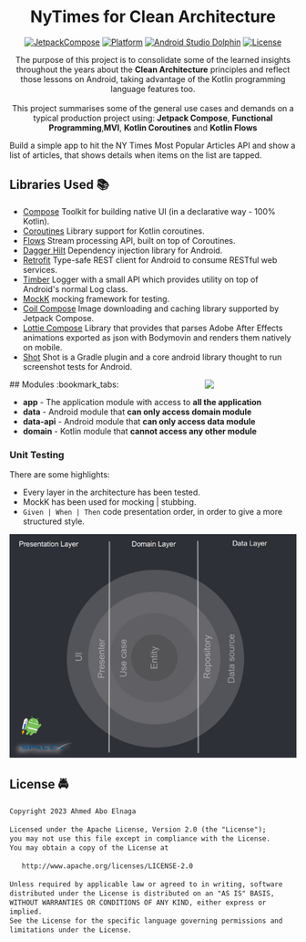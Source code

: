 <h1 align="center">NyTimes for Clean Architecture</h1>

<p align="center">
  <a href="https://developer.android.com/jetpack/androidx/releases/compose"><img alt="JetpackCompose" src="https://img.shields.io/badge/Jetpack%20Compose-1.1.0--beta03-blueviolet"/></a>
  <a href="https://developer.android.com/reference"><img alt="Platform" src="https://img.shields.io/badge/platform-android-brightgreen.svg"/></a>
  <a href="https://androidstudio.googleblog.com/2022/05/android-studio-dolphin-beta-1-now.html"><img alt="Android Studio Dolphin" src="https://img.shields.io/badge/AS%20Dolphin-2021.3.1%20Patch%204-9cf.svg"/></a>
  <a href="https://opensource.org/licenses/Apache-2.0"><img alt="License" src="https://img.shields.io/badge/License-Apache%202.0-blue.svg"/></a>
</p>

<p align="center">
The purpose of this project is to consolidate some of the learned insights throughout the years about the <b>Clean Architecture</b> principles and reflect those lessons on Android, taking advantage of the Kotlin programming language features too.
<br/><br>This project summarises some of the general use cases and demands on a typical production project using: <b>Jetpack Compose</b>, <b>Functional Programming</b>,<b>MVI</b>, <b>Kotlin Coroutines</b> and <b>Kotlin Flows</b></p> 
Build a simple app to hit the NY Times Most Popular Articles API and show a list of articles, that
shows details when items on the list are tapped.

## Libraries Used :books:

* [Compose][0] Toolkit for building native UI (in a declarative way - 100% Kotlin).
* [Coroutines][1] Library support for Kotlin coroutines.
* [Flows][2] Stream processing API, built on top of Coroutines.
* [Dagger Hilt][3] Dependency injection library for Android.
* [Retrofit][4] Type-safe REST client for Android to consume RESTful web services.
* [Timber][5] Logger with a small API which provides utility on top of Android's normal Log class.
* [MockK][6] mocking framework for testing.
* [Coil Compose][7] Image downloading and caching library supported by Jetpack Compose.
* [Lottie Compose][8] Library that provides that parses Adobe After Effects animations exported as
  json with Bodymovin and renders them natively on mobile.
* [Shot][9] Shot is a Gradle plugin and a core android library thought to run screenshot tests for
  Android.

[0]:  https://developer.android.com/jetpack

[1]:  https://github.com/Kotlin/kotlinx.coroutines

[2]:  https://kotlin.github.io/kotlinx.coroutines/kotlinx-coroutines-core/kotlinx.coroutines.flow/-flow/

[3]:  https://dagger.dev/hilt/

[4]:  https://github.com/square/retrofit

[5]:  https://github.com/JakeWharton/timber

[6]:  https://mockk.io

[7]: https://github.com/coil-kt/coil

[8]: https://airbnb.io/lottie/#/android-compose

[9]: https://github.com/pedrovgs/Shot

<img src="/art/demo.gif" align="right" width="32%"/>
## Modules :bookmark_tabs:

* **app** - The application module with access to **all the application**
* **data** - Android module that **can only access domain module**
* **data-api** - Android module that **can only access data module**
* **domain** - Kotlin module that **cannot access any other module**

### Unit Testing

There are some highlights:

* Every layer in the architecture has been tested.
* MockK has been used for mocking | stubbing.
* `Given | When | Then` code presentation order, in order to give a more structured style.


<p align="center">
<img src="/art/clean_architecture_dark.jpg"/>
</p>


## License :oncoming_police_car:
    Copyright 2023 Ahmed Abo Elnaga

    Licensed under the Apache License, Version 2.0 (the "License");
    you may not use this file except in compliance with the License.
    You may obtain a copy of the License at

       http://www.apache.org/licenses/LICENSE-2.0

    Unless required by applicable law or agreed to in writing, software
    distributed under the License is distributed on an "AS IS" BASIS,
    WITHOUT WARRANTIES OR CONDITIONS OF ANY KIND, either express or implied.
    See the License for the specific language governing permissions and
    limitations under the License.


